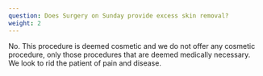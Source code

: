 ```yaml
---
question: Does Surgery on Sunday provide excess skin removal?
weight: 2
---
```

No. This procedure is deemed cosmetic and we do not offer any cosmetic procedure, only those procedures that are deemed medically necessary. We look to rid the patient of pain and disease.